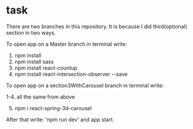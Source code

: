 # task

There are two branches in this repository. It is because I did third(optional) section in two ways.


To open app on a Master branch in terminal write:
1. npm install
2. npm install sass
3. npm install react-countup
4. npm install react-intersection-observer --save


To open app on a section3WithCarousel branch in terminal write:

1-4. all the same from above

5. npm i react-spring-3d-carousel 

After that write: 'npm run dev' and app start.

